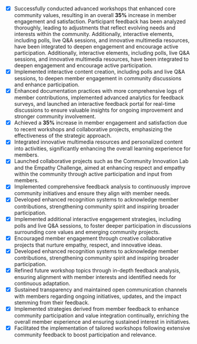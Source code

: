 - [x] Successfully conducted advanced workshops that enhanced core community values, resulting in an overall **35%** increase in member engagement and satisfaction. Participant feedback has been analyzed thoroughly, leading to adjustments that reflect evolving needs and interests within the community. Additionally, interactive elements, including polls, live Q&A sessions, and innovative multimedia resources, have been integrated to deepen engagement and encourage active participation. Additionally, interactive elements, including polls, live Q&A sessions, and innovative multimedia resources, have been integrated to deepen engagement and encourage active participation.
- [x] Implemented interactive content creation, including polls and live Q&A sessions, to deepen member engagement in community discussions and enhance participation.
- [x] Enhanced documentation practices with more comprehensive logs of member contributions, implemented advanced analytics for feedback surveys, and launched an interactive feedback portal for real-time discussions to ensure valuable insights for ongoing improvement and stronger community involvement.
- [x] Achieved a **35%** increase in member engagement and satisfaction due to recent workshops and collaborative projects, emphasizing the effectiveness of the strategic approach.
- [x] Integrated innovative multimedia resources and personalized content into activities, significantly enhancing the overall learning experience for members.
- [x] Launched collaborative projects such as the Community Innovation Lab and the Empathy Challenge, aimed at enhancing respect and empathy within the community through active participation and input from members.
- [x] Implemented comprehensive feedback analysis to continuously improve community initiatives and ensure they align with member needs.
- [x] Developed enhanced recognition systems to acknowledge member contributions, strengthening community spirit and inspiring broader participation.
- [x] Implemented additional interactive engagement strategies, including polls and live Q&A sessions, to foster deeper participation in discussions surrounding core values and emerging community projects.
- [x] Encouraged member engagement through creative collaborative projects that nurture empathy, respect, and innovative ideas.
- [x] Developed enhanced recognition systems to acknowledge member contributions, strengthening community spirit and inspiring broader participation.
- [x] Refined future workshop topics through in-depth feedback analysis, ensuring alignment with member interests and identified needs for continuous adaptation.
- [x] Sustained transparency and maintained open communication channels with members regarding ongoing initiatives, updates, and the impact stemming from their feedback.
- [x] Implemented strategies derived from member feedback to enhance community participation and value integration continually, enriching the overall member experience and ensuring sustained interest in initiatives. 
- [x] Facilitated the implementation of tailored workshops following extensive community feedback to boost participation and relevance.